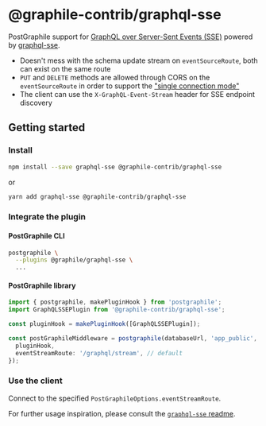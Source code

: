 # @graphile-contrib/graphql-sse

PostGraphile support for [GraphQL over Server-Sent Events (SSE)](https://github.com/enisdenjo/graphql-sse/blob/master/PROTOCOL.md) powered by [graphql-sse](https://github.com/enisdenjo/graphql-sse).

- Doesn't mess with the schema update stream on `eventSourceRoute`, both can exist on the same route
- `PUT` and `DELETE` methods are allowed through CORS on the `eventSourceRoute` in order to support the ["single connection mode"](https://github.com/enisdenjo/graphql-sse/blob/master/PROTOCOL.md#single-connection-mode)
- The client can use the `X-GraphQL-Event-Stream` header for SSE endpoint discovery

## Getting started

### Install

```bash
npm install --save graphql-sse @graphile-contrib/graphql-sse
```

or

```bash
yarn add graphql-sse @graphile-contrib/graphql-sse
```

### Integrate the plugin

#### PostGraphile CLI

```bash
postgraphile \
  --plugins @graphile/graphql-sse \
  ...
```

#### PostGraphile library

```ts
import { postgraphile, makePluginHook } from 'postgraphile';
import GraphQLSSEPlugin from '@graphile-contrib/graphql-sse';

const pluginHook = makePluginHook([GraphQLSSEPlugin]);

const postGraphileMiddleware = postgraphile(databaseUrl, 'app_public', {
  pluginHook,
  eventStreamRoute: '/graphql/stream', // default
});
```

### Use the client

Connect to the specified `PostGraphileOptions.eventStreamRoute`.

For further usage inspiration, please consult the [`graphql-sse` readme](https://github.com/enisdenjo/graphql-sse#readme).
